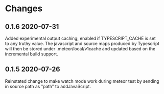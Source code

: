 # Changes

## 0.1.6 2020-07-31
Added experimental output caching, enabled if TYPESCRIPT_CACHE is set to any truthy value.
The javascript and source maps produced by Typescript will then be stored under .meteor/local/v1cache and updated
based on the incremental build support.

## 0.1.5 2020-07-26
Reinstated change to make watch mode work during meteor test by sending in source path as "path" to addJavaScript.